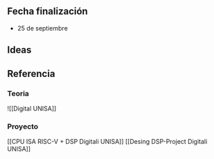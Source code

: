 

## Fecha finalización
- 25 de septiembre

## Ideas



## Referencia

### Teoria
![[Digital UNISA]]

### Proyecto
[[CPU ISA RISC-V + DSP Digitali UNISA]]
[[Desing DSP-Project Digitali UNISA]]
